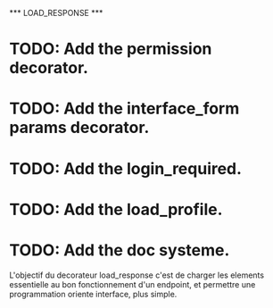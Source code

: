 

*** LOAD_RESPONSE *** 
# TODO: Add the permission decorator. 
# TODO: Add the interface_form params decorator.
# TODO: Add the login_required.
# TODO: Add the load_profile.
# TODO: Add the doc systeme. 

L'objectif du decorateur load_response c'est de charger les elements essentielle 
au bon fonctionnement d'un endpoint, et permettre une programmation oriente interface, plus simple. 

